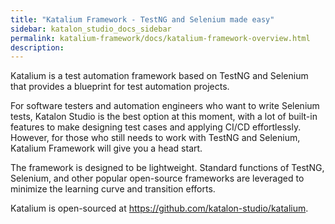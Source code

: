 ```yaml
---
title: "Katalium Framework - TestNG and Selenium made easy" 
sidebar: katalon_studio_docs_sidebar
permalink: katalium-framework/docs/katalium-framework-overview.html 
description:
---
```


Katalium is a test automation framework based on TestNG and Selenium that provides a blueprint for test automation projects.

For software testers and automation engineers who want to write Selenium tests, Katalon Studio is the best option at this moment, with a lot of built-in features to make designing test cases and applying CI/CD effortlessly. However, for those who still needs to work with TestNG and Selenium, Katalium Framework will give you a head start.

The framework is designed to be lightweight. Standard functions of TestNG, Selenium, and other popular open-source frameworks are leveraged to minimize the learning curve and transition efforts.

Katalium is open-sourced at https://github.com/katalon-studio/katalium.